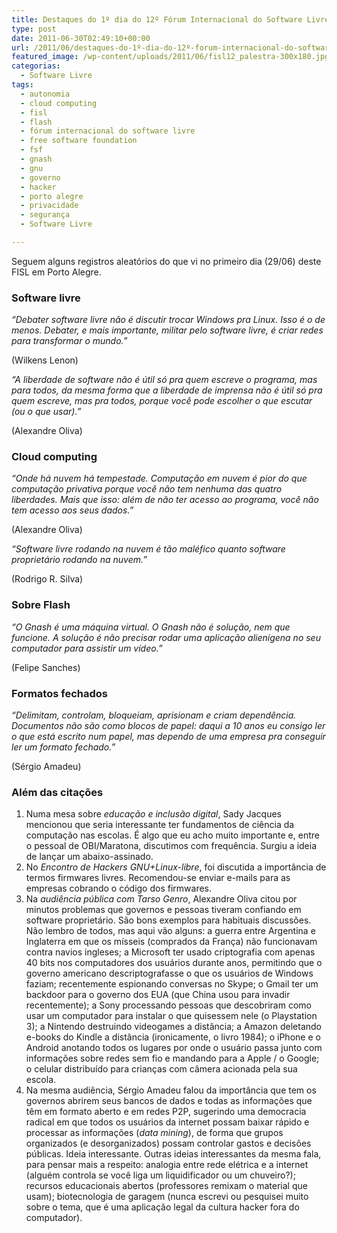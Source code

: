 ```yaml
---
title: Destaques do 1º dia do 12º Fórum Internacional do Software Livre
type: post
date: 2011-06-30T02:49:10+00:00
url: /2011/06/destaques-do-1º-dia-do-12º-forum-internacional-do-software-livre/
featured_image: /wp-content/uploads/2011/06/fisl12_palestra-300x180.jpg
categorias:
  - Software Livre
tags:
  - autonomia
  - cloud computing
  - fisl
  - flash
  - fórum internacional do software livre
  - free software foundation
  - fsf
  - gnash
  - gnu
  - governo
  - hacker
  - porto alegre
  - privacidade
  - segurança
  - Software Livre

---
```

Seguem alguns registros aleatórios do que vi no primeiro dia (29/06) deste FISL em Porto Alegre.

### Software livre

_“Debater software livre não é discutir trocar Windows pra Linux. Isso é o de menos. Debater, e mais importante, militar pelo software livre, é criar redes para transformar o mundo.”_

(Wilkens Lenon)

_“A liberdade de software não é útil só pra quem escreve o programa, mas para todos, da mesma forma que a liberdade de imprensa não é útil só pra quem escreve, mas pra todos, porque você pode escolher o que escutar (ou o que usar).”_

(Alexandre Oliva)

### Cloud computing

_“Onde há nuvem há tempestade. Computação em nuvem é pior do que computação privativa porque você não tem nenhuma das quatro liberdades. Mais que isso: além de não ter acesso ao programa, você não tem acesso aos seus dados.”_

(Alexandre Oliva)

_“Software livre rodando na nuvem é tão maléfico quanto software proprietário rodando na nuvem.”_

(Rodrigo R. Silva)

### Sobre Flash

_“O Gnash é uma máquina virtual. O Gnash não é solução, nem que funcione. A solução é não precisar rodar uma aplicação alienígena no seu computador para assistir um vídeo.”_

(Felipe Sanches)

### Formatos fechados

_“Delimitam, controlam, bloqueiam, aprisionam e criam dependência. Documentos não são como blocos de papel: daqui a 10 anos eu consigo ler o que está escrito num papel, mas dependo de uma empresa pra conseguir ler um formato fechado.”_

(Sérgio Amadeu)

### Além das citações

  1. Numa mesa sobre _educação e inclusão digital_, Sady Jacques mencionou que seria interessante ter fundamentos de ciência da computação nas escolas. É algo que eu acho muito importante e, entre o pessoal de OBI/Maratona, discutimos com frequência. Surgiu a ideia de lançar um abaixo-assinado.
  2. No _Encontro de Hackers GNU+Linux-libre_, foi discutida a importância de termos firmwares livres. Recomendou-se enviar e-mails para as empresas cobrando o código dos firmwares.
  3. Na _audiência pública com Tarso Genro_, Alexandre Oliva citou por minutos problemas que governos e pessoas tiveram confiando em software proprietário. São bons exemplos para habituais discussões. Não lembro de todos, mas aqui vão alguns: a guerra entre Argentina e Inglaterra em que os mísseis (comprados da França) não funcionavam contra navios ingleses; a Microsoft ter usado criptografia com apenas 40 bits nos computadores dos usuários durante anos, permitindo que o governo americano descriptografasse o que os usuários de Windows faziam; recentemente espionando conversas no Skype; o Gmail ter um backdoor para o governo dos EUA (que China usou para invadir recentemente); a Sony processando pessoas que descobriram como usar um computador para instalar o que quisessem nele (o Playstation 3); a Nintendo destruindo videogames a distância; a Amazon deletando e-books do Kindle a distância (ironicamente, o livro 1984); o iPhone e o Android anotando todos os lugares por onde o usuário passa junto com informações sobre redes sem fio e mandando para a Apple / o Google; o celular distribuído para crianças com câmera acionada pela sua escola.
  4. Na mesma audiência, Sérgio Amadeu falou da importância que tem os governos abrirem seus bancos de dados e todas as informações que têm em formato aberto e em redes P2P, sugerindo uma democracia radical em que todos os usuários da internet possam baixar rápido e processar as informações (_data mining_), de forma que grupos organizados (e desorganizados) possam controlar gastos e decisões públicas. Ideia interessante. Outras ideias interessantes da mesma fala, para pensar mais a respeito: analogia entre rede elétrica e a internet (alguém controla se você liga um liquidificador ou um chuveiro?); recursos educacionais abertos (professores remixam o material que usam); biotecnologia de garagem (nunca escrevi ou pesquisei muito sobre o tema, que é uma aplicação legal da cultura hacker fora do computador).

